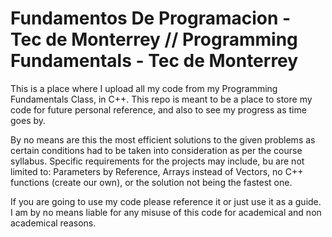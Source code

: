 # Fundamentos De Programacion - Tec de Monterrey // Programming Fundamentals - Tec de Monterrey
This is a place where I upload all my code from my Programming Fundamentals Class, in C++.
This repo is meant to be a place to store my code for future personal reference, and also to see my progress as time goes by.

By no means are this the most efficient solutions to the given problems as certain conditions had to be taken into consideration as per the course syllabus. Specific requirements for the projects may include, bu are not limited to: Parameters by Reference, Arrays instead of Vectors, no C++ functions (create our own), or the solution not being the fastest one.

If you are going to use my code please reference it or just use it as a guide. I am by no means liable for any misuse of this code for academical and non academical reasons.
